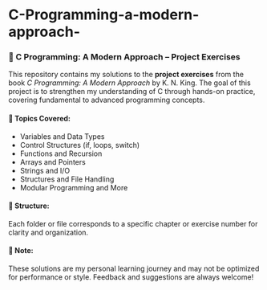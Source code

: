 # C-Programming-a-modern-approach-

### 📘 C Programming: A Modern Approach – Project Exercises

This repository contains my solutions to the **project exercises** from the book _C Programming: A Modern Approach_ by K. N. King. The goal of this project is to strengthen my understanding of C through hands-on practice, covering fundamental to advanced programming concepts.

#### 🔧 Topics Covered:
- Variables and Data Types  
- Control Structures (if, loops, switch)  
- Functions and Recursion  
- Arrays and Pointers  
- Strings and I/O  
- Structures and File Handling  
- Modular Programming and More

#### 📁 Structure:
Each folder or file corresponds to a specific chapter or exercise number for clarity and organization.

#### 🚧 Note:
These solutions are my personal learning journey and may not be optimized for performance or style. Feedback and suggestions are always welcome!
